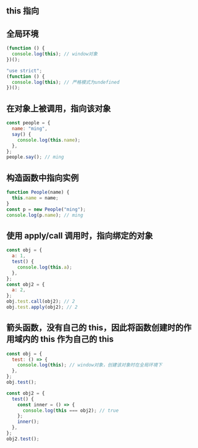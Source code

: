 ## this 指向

## 全局环境

```js
(function () {
  console.log(this); // window对象
})();
```

```js
"use strict";
(function () {
  console.log(this); // 严格模式为undefined
})();
```

## 在对象上被调用，指向该对象

```js
const people = {
  name: "ming",
  say() {
    console.log(this.name);
  },
};
people.say(); // ming
```

## 构造函数中指向实例

```js
function People(name) {
  this.name = name;
}
const p = new People("ming");
console.log(p.name); // ming
```

## 使用 apply/call 调用时，指向绑定的对象

```js
const obj = {
  a: 1,
  test() {
    console.log(this.a);
  },
};
const obj2 = {
  a: 2,
};
obj.test.call(obj2); // 2
obj.test.apply(obj2); // 2
```

## 箭头函数，没有自己的 this，因此将函数创建时的作用域内的 this 作为自己的 this

```js
const obj = {
  test: () => {
    console.log(this); // window对象，创建该对象时在全局环境下
  },
};
obj.test();

const obj2 = {
  test() {
    const inner = () => {
      console.log(this === obj2); // true
    };
    inner();
  },
};
obj2.test();
```
